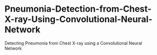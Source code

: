 # Pneumonia-Detection-from-Chest-X-ray-Using-Convolutional-Neural-Network
Detecting Pneumonia from Chest X-ray using a Convolutional Neural Network 
